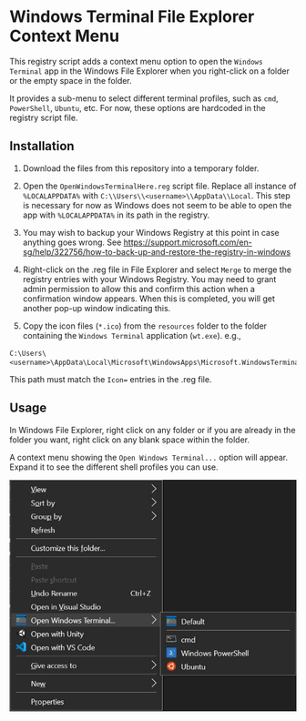 # Windows Terminal File Explorer Context Menu

This registry script adds a context menu option to open the `Windows Terminal` app
in the Windows File Explorer when you right-click on a folder or the empty space in the folder.

It provides a sub-menu to select different terminal profiles, such as `cmd`, `PowerShell`,
`Ubuntu`, etc. For now, these options are hardcoded in the registry script file.


## Installation

1. Download the files from this repository into a temporary folder.

2. Open the `OpenWindowsTerminalHere.reg` script file.
Replace all instance of `%LOCALAPPDATA%` with `C:\\Users\\<username>\\AppData\\Local`.
This step is necessary for now as Windows does not seem to be able to open the app
with `%LOCALAPPDATA%` in its path in the registry.

3. You may wish to backup your Windows Registry at this point in case anything goes wrong.
See https://support.microsoft.com/en-sg/help/322756/how-to-back-up-and-restore-the-registry-in-windows

4. Right-click on the .reg file in File Explorer and select `Merge` to merge the registry entries with
your Windows Registry. You may need to grant admin permission to allow this and confirm
this action when a confirmation window appears. When this is completed, you will get another
pop-up window indicating this.

5. Copy the icon files (`*.ico`) from the `resources` folder to the folder containing the
`Windows Terminal` application (`wt.exe`). e.g.,

```
C:\Users\<username>\AppData\Local\Microsoft\WindowsApps\Microsoft.WindowsTerminal_8wekyb3d8bbwe\
```

This path must match the `Icon=` entries in the .reg file.

## Usage

In Windows File Explorer, right click on any folder or if you are already in the folder you want, right click on any blank space within the folder.

A context menu showing the `Open Windows Terminal...` option will appear. Expand it to see the different shell profiles you can use.


![context_menu](./images/background-contextmenu.jpg "Open Windows Terminal Here Context menu screenshot")
